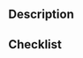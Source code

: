 <!-- Provide a general summary of your changes in the Title above. -->

## Description
<!-- Describe your changes in detail. 

Give a short background on the report, outline important questions or details for the reviewer, and add links to any supporting documents (e.g., protocol presentation). 

It's helpful to add links to the key files with the unique ID for the commit (a.k.a. the "SHA" or "hash").

-->

## Checklist

<!-- Use one of the following checklists depending on which type of PR you are
doing. Copy and paste the checklist below.

* Peer writing review: https://github.com/FredHutch/VISC-Documentation/tree/master/Writing_Reviewing

* Code review: https://github.com/FredHutch/VISC-Documentation/blob/master/Programming/code-review-guideline.md

-->
